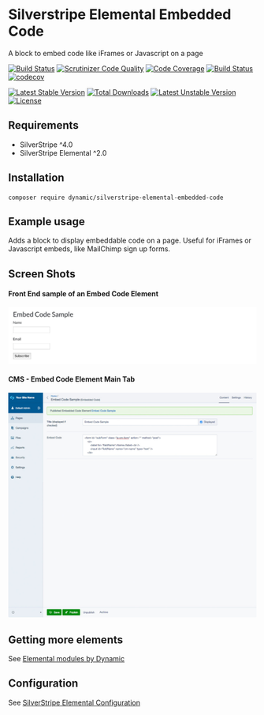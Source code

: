 # Silverstripe Elemental Embedded Code

A block to embed code like iFrames or Javascript on a page

[![Build Status](https://travis-ci.org/dynamic/silverstripe-elemental-embedded-code.svg?branch=master)](https://travis-ci.org/dynamic/silverstripe-elemental-embedded-code)
[![Scrutinizer Code Quality](https://scrutinizer-ci.com/g/dynamic/silverstripe-elemental-embedded-code/badges/quality-score.png?b=master)](https://scrutinizer-ci.com/g/dynamic/silverstripe-elemental-embedded-code/?branch=master)
[![Code Coverage](https://scrutinizer-ci.com/g/dynamic/silverstripe-elemental-embedded-code/badges/coverage.png?b=master)](https://scrutinizer-ci.com/g/dynamic/silverstripe-elemental-embedded-code/?branch=master)
[![Build Status](https://scrutinizer-ci.com/g/dynamic/silverstripe-elemental-embedded-code/badges/build.png?b=master)](https://scrutinizer-ci.com/g/dynamic/silverstripe-elemental-embedded-code/build-status/master)
[![codecov](https://codecov.io/gh/dynamic/silverstripe-elemental-embedded-code/branch/master/graph/badge.svg)](https://codecov.io/gh/dynamic/silverstripe-elemental-embedded-code)

[![Latest Stable Version](https://poser.pugx.org/dynamic/silverstripe-elemental-embedded-code/v/stable)](https://packagist.org/packages/dynamic/silverstripe-elemental-embedded-code)
[![Total Downloads](https://poser.pugx.org/dynamic/silverstripe-elemental-embedded-code/downloads)](https://packagist.org/packages/dynamic/silverstripe-elemental-embedded-code)
[![Latest Unstable Version](https://poser.pugx.org/dynamic/silverstripe-elemental-embedded-code/v/unstable)](https://packagist.org/packages/dynamic/silverstripe-elemental-embedded-code)
[![License](https://poser.pugx.org/dynamic/silverstripe-elemental-embedded-code/license)](https://packagist.org/packages/dynamic/silverstripe-elemental-embedded-code)

## Requirements

* SilverStripe ^4.0
* SilverStripe Elemental ^2.0

## Installation

`composer require dynamic/silverstripe-elemental-embedded-code`

## Example usage

Adds a block to display embeddable code on a page. Useful for iFrames or Javascript embeds, like MailChimp sign up forms.

## Screen Shots

#### Front End sample of an Embed Code Element
![Front End sample of an Embed Code Element](./readme-images/embed-block-sample.jpg)

#### CMS - Embed Code Element Main Tab
![CMS - Embed Code Element Main Tab](./readme-images/embed-block-cms.jpg)


## Getting more elements

See [Elemental modules by Dynamic](https://github.com/dynamic/silverstripe-elemental-blocks#getting-more-elements)

## Configuration

See [SilverStripe Elemental Configuration](https://github.com/dnadesign/silverstripe-elemental#configuration)
